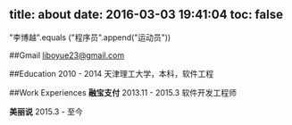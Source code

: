 title: about
date: 2016-03-03 19:41:04
toc: false
---
"李博越".equals ("程序员".append("运动员"))

##Gmail
liboyue23@gmail.com

##Education
2010 - 2014 天津理工大学，本科，软件工程

##Work Experiences
**融宝支付**
2013.11 - 2015.3
软件开发工程师

**美丽说**
2015.3 - 至今
